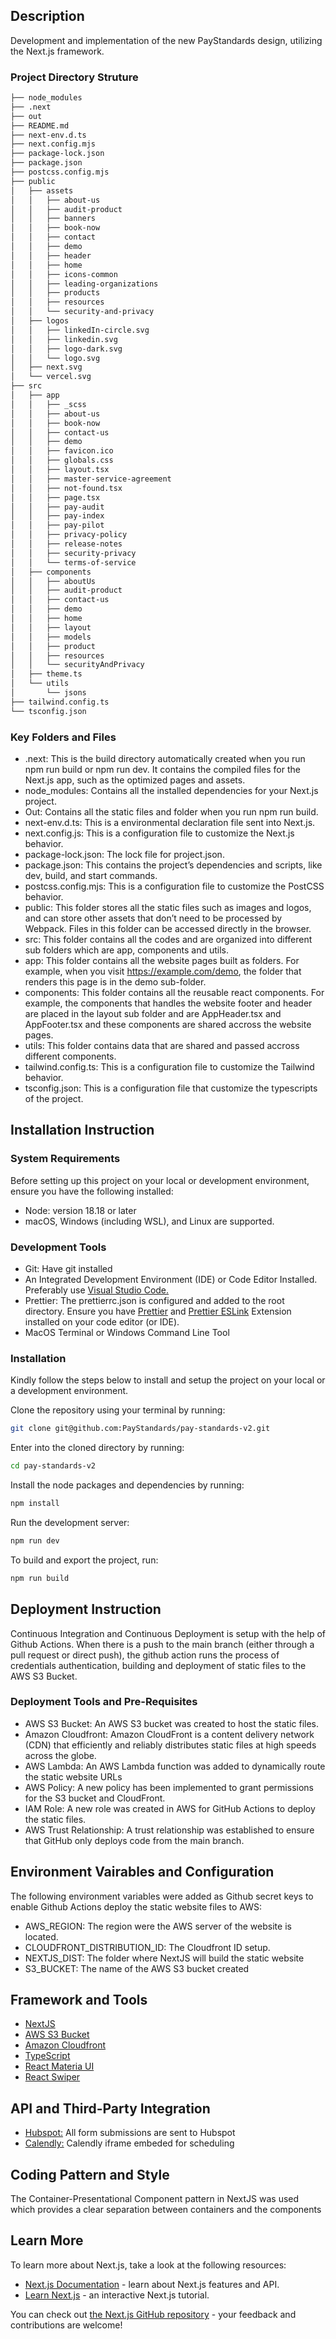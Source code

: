 ## Description

Development and implementation of the new PayStandards design, utilizing the Next.js framework.

### Project Directory Struture

```bash
├── node_modules
├── .next
├── out
├── README.md
├── next-env.d.ts
├── next.config.mjs
├── package-lock.json
├── package.json
├── postcss.config.mjs
├── public
│   ├── assets
│   │   ├── about-us
│   │   ├── audit-product
│   │   ├── banners
│   │   ├── book-now
│   │   ├── contact
│   │   ├── demo
│   │   ├── header
│   │   ├── home
│   │   ├── icons-common
│   │   ├── leading-organizations
│   │   ├── products
│   │   ├── resources
│   │   └── security-and-privacy
│   ├── logos
│   │   ├── linkedIn-circle.svg
│   │   ├── linkedin.svg
│   │   ├── logo-dark.svg
│   │   └── logo.svg
│   ├── next.svg
│   └── vercel.svg
├── src
│   ├── app
│   │   ├── _scss
│   │   ├── about-us
│   │   ├── book-now
│   │   ├── contact-us
│   │   ├── demo
│   │   ├── favicon.ico
│   │   ├── globals.css
│   │   ├── layout.tsx
│   │   ├── master-service-agreement
│   │   ├── not-found.tsx
│   │   ├── page.tsx
│   │   ├── pay-audit
│   │   ├── pay-index
│   │   ├── pay-pilot
│   │   ├── privacy-policy
│   │   ├── release-notes
│   │   ├── security-privacy
│   │   └── terms-of-service
│   ├── components
│   │   ├── aboutUs
│   │   ├── audit-product
│   │   ├── contact-us
│   │   ├── demo
│   │   ├── home
│   │   ├── layout
│   │   ├── models
│   │   ├── product
│   │   ├── resources
│   │   └── securityAndPrivacy
│   ├── theme.ts
│   └── utils
│       └── jsons
├── tailwind.config.ts
└── tsconfig.json
```

### Key Folders and Files

- .next: This is the build directory automatically created when you run npm run build or npm run dev. It contains the compiled files for the Next.js app, such as the optimized pages and assets.
- node_modules: Contains all the installed dependencies for your Next.js project.
- Out: Contains all the static files and folder when you run npm run build.
- next-env.d.ts: This is a environmental declaration file sent into Next.js.
- next.config.js: This is a configuration file to customize the Next.js behavior.
- package-lock.json: The lock file for project.json.
- package.json: This contains the project’s dependencies and scripts, like dev, build, and start commands.
- postcss.config.mjs: This is a configuration file to customize the PostCSS behavior.
- public: This folder stores all the static files such as images and logos, and can store other assets that don’t need to be processed by Webpack. Files in this folder can be accessed directly in the browser.
- src: This folder contains all the codes and are organized into different sub folders which are app, components and utils.
- app: This folder contains all the website pages built as folders. For example, when you visit https://example.com/demo, the folder that renders this page is in the demo sub-folder.
- components: This folder contains all the reusable react components. For example, the components that handles the website footer and header are placed in the layout sub folder and are AppHeader.tsx and AppFooter.tsx and these components are shared accross the website pages.
- utils: This folder contains data that are shared and passed accross different components.
- tailwind.config.ts: This is a configuration file to customize the Tailwind behavior.
- tsconfig.json: This is a configuration file that customize the typescripts of the project.

## Installation Instruction

### System Requirements

Before setting up this project on your local or development environment, ensure you have the following installed:

- Node: version 18.18 or later
- macOS, Windows (including WSL), and Linux are supported.

### Development Tools

- Git: Have git installed
- An Integrated Development Environment (IDE) or Code Editor Installed. Preferably use [Visual Studio Code.](https://code.visualstudio.com/)
- Prettier: The prettierrc.json is configured and added to the root directory. Ensure you have [Prettier](https://marketplace.visualstudio.com/items?itemName=esbenp.prettier-vscode) and [Prettier ESLink](https://marketplace.visualstudio.com/items?itemName=rvest.vs-code-prettier-eslint) Extension installed on your code editor (or IDE).
- MacOS Terminal or Windows Command Line Tool

### Installation

Kindly follow the steps below to install and setup the project on your local or a development environment.

Clone the repository using your terminal by running:

```bash
git clone git@github.com:PayStandards/pay-standards-v2.git
```

Enter into the cloned directory by running:

```bash
cd pay-standards-v2
```

Install the node packages and dependencies by running:

```bash
npm install
```

Run the development server:

```bash
npm run dev
```

To build and export the project, run:

```bash
npm run build
```

## Deployment Instruction

Continuous Integration and Continuous Deployment is setup with the help of Github Actions. When there is a push to the main branch (either through a pull request or direct push), the github action runs the process of credentials authentication, building and deployment of static files to the AWS S3 Bucket.

### Deployment Tools and Pre-Requisites

- AWS S3 Bucket: An AWS S3 bucket was created to host the static files.
- Amazon Cloudfront: Amazon CloudFront is a content delivery network (CDN) that efficiently and reliably distributes static files at high speeds across the globe.
- AWS Lambda: An AWS Lambda function was added to dynamically route the static website URLs
- AWS Policy: A new policy has been implemented to grant permissions for the S3 bucket and CloudFront.
- IAM Role: A new role was created in AWS for GitHub Actions to deploy the static files.
- AWS Trust Relationship: A trust relationship was established to ensure that GitHub only deploys code from the main branch.

## Environment Vairables and Configuration

The following environment variables were added as Github secret keys to enable Github Actions deploy the static website files to AWS:

- AWS_REGION: The region were the AWS server of the website is located.
- CLOUDFRONT_DISTRIBUTION_ID: The Cloudfront ID setup.
- NEXTJS_DIST: The folder where NextJS will build the static website
- S3_BUCKET: The name of the AWS S3 bucket created

## Framework and Tools

- [NextJS](https://nextjs.org/)
- [AWS S3 Bucket](https://aws.amazon.com/s3/)
- [Amazon Cloudfront](https://aws.amazon.com/cloudfront/)
- [TypeScript](https://nextjs.org/docs/app/building-your-application/configuring/typescript)
- [React Materia UI](https://mui.com/material-ui/)
- [React Swiper](https://swiperjs.com/react)

## API and Third-Party Integration

- [Hubspot:](https://www.hubspot.com/) All form submissions are sent to Hubspot
- [Calendly:](https://calendly.com/) Calendly iframe embeded for scheduling

## Coding Pattern and Style

The Container-Presentational Component pattern in NextJS was used which provides a clear separation between containers and the components

## Learn More

To learn more about Next.js, take a look at the following resources:

- [Next.js Documentation](https://nextjs.org/docs) - learn about Next.js features and API.
- [Learn Next.js](https://nextjs.org/learn) - an interactive Next.js tutorial.

You can check out [the Next.js GitHub repository](https://github.com/vercel/next.js/) - your feedback and contributions are welcome!
